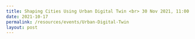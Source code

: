 ```yaml
---
title: Shaping Cities Using Urban Digital Twin <br> 30 Nov 2021, 11:00 am
date: 2021-10-17
permalink: /resources/events/Urban-Digital-Twin
layout: post
---
```


